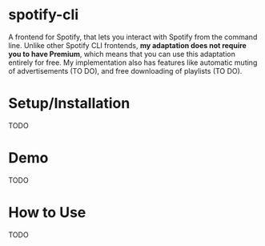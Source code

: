 # spotify-cli

A frontend for Spotify, that lets you interact with Spotify from the command line. Unlike other Spotify CLI frontends, **my adaptation does not require you to have Premium**, which means that you can use this adaptation entirely for free.
My implementation also has features like automatic muting of advertisements (TO DO), and free downloading of playlists (TO DO).

# Setup/Installation
TODO

# Demo
TODO

# How to Use
TODO
